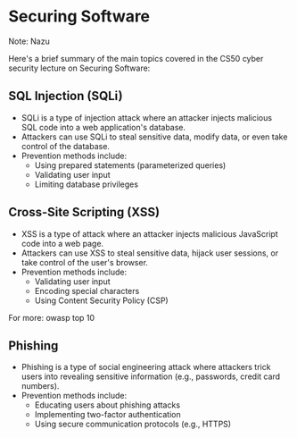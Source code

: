 # Securing Software

Note: Nazu

Here's a brief summary of the main topics covered in the CS50 cyber security lecture on Securing Software:

## SQL Injection (SQLi)

* SQLi is a type of injection attack where an attacker injects malicious SQL code into a web application's database.
* Attackers can use SQLi to steal sensitive data, modify data, or even take control of the database.
* Prevention methods include:
	+ Using prepared statements (parameterized queries)
	+ Validating user input
	+ Limiting database privileges

## Cross-Site Scripting (XSS)

* XSS is a type of attack where an attacker injects malicious JavaScript code into a web page.
* Attackers can use XSS to steal sensitive data, hijack user sessions, or take control of the user's browser.
* Prevention methods include:
	+ Validating user input
	+ Encoding special characters
	+ Using Content Security Policy (CSP)

For more: owasp top 10

## Phishing

* Phishing is a type of social engineering attack where attackers trick users into revealing sensitive information (e.g., passwords, credit card numbers).
* Prevention methods include:
	+ Educating users about phishing attacks
	+ Implementing two-factor authentication
	+ Using secure communication protocols (e.g., HTTPS)
